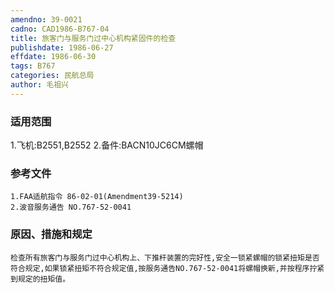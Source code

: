 ```yaml
---
amendno: 39-0021
cadno: CAD1986-B767-04
title: 旅客门与服务门过中心机构紧固件的检查
publishdate: 1986-06-27
effdate: 1986-06-30
tags: B767
categories: 民航总局
author: 毛祖兴
---
```


### 适用范围 
1.飞机:B2551,B2552
2.备件:BACN10JC6CM螺帽

<!--more-->
### 参考文件
    1.FAA适航指令 86-02-01(Amendment39-5214) 
    2.波音服务通告 NO.767-52-0041 

### 原因、措施和规定 
    检查所有旅客门与服务门过中心机构上、下推杆装置的完好性,安全一锁紧螺帽的锁紧扭矩是否符合规定,如果锁紧扭矩不符合规定值,按服务通告NO.767-52-0041将螺帽换新,并按程序拧紧到规定的扭矩值。
